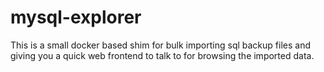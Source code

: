 # mysql-explorer
This is a small docker based shim for bulk importing sql backup files and giving you a quick web frontend to talk to for browsing the imported data.
